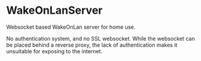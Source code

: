 # WakeOnLanServer
Websocket based WakeOnLan server for home use.

No authentication system, and no SSL websocket. While the websocket can be placed behind a reverse proxy, the lack of authentication makes it unsuitable for exposing to the internet.